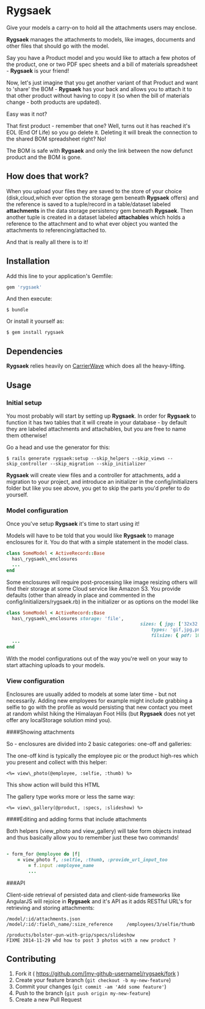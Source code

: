 # Rygsaek

Give your models a carry-on to hold all the attachments users may enclose.

**Rygsaek** manages the attachments to models, like images, documents and other files
that should go with the model. 

Say you have a Product model and you would like to attach a few photos of the product,
one or two PDF spec sheets and a bill of materials spreadsheet - **Rygsaek** is your friend!

Now, let's just imagine that you get another variant of that Product and 
want to 'share' the BOM - **Rygsaek** has your back and allows you to attach it to that other 
product without having to copy it (so when the bill of materials change - both products are updated).

Easy was it not?

That first product - remember that one? Well, turns out it has reached it's EOL (End Of Life) so
you go delete it. Deleting it will break the connection to the shared BOM spreadsheet right? No!

The BOM is safe with **Rygsaek** and only the link between the now defunct product and the BOM is gone.

## How does that work?

When you upload your files they are saved to the store of your choice (disk,cloud,which ever option the
storage gem beneath **Rygsaek** offers) and the reference is saved to a tuple/record in a table/dataset labeled 
**attachments** in the data storage persistency gem beneath **Rygsaek**. Then another tuple is created
in a dataset labeled **attachables** which holds a reference to the attachment and to what ever object
you wanted the attachments to referencing/attached to.

And that is really all there is to it!

## Installation

Add this line to your application's Gemfile:

```ruby
gem 'rygsaek'
```

And then execute:

    $ bundle

Or install it yourself as:

    $ gem install rygsaek

## Dependencies

**Rygsaek** relies heavily on [CarrierWave](https://github.com/carrierwaveuploader/carrierwave) which does 
all the heavy-lifting. 

## Usage

### Initial setup

You most probably will start by setting up **Rygsaek**. In order for **Rygsaek** to function it has two tables
that it will create in your database - by default they are labeled attachments and attachables, but 
you are free to name them otherwise!

Go a head and use the generator for this:

    $ rails generate rygsaek:setup --skip_helpers --skip_views --skip_controller --skip_migration --skip_initializer

**Rygsaek** will create view files and a controller for attachments, add a migration to your project, and introduce an initializer in the config/initializers
folder but like you see above, you get to skip the parts you'd prefer to do yourself.

### Model configuration

Once you've setup **Rygsaek** it's time to start using it! 

Models will have to be told that you would like **Rygsaek** to manage enclosures for it. You do that 
with a simple statement in the model class.

```ruby
class SomeModel < ActiveRecord::Base
  has\_rygsaek\_enclosures
  ...
end
```

Some enclosures will require post-processing like image resizing others will find their storage
at some Cloud service like Amazon S3. You provide defaults (other than already in place and commented
in the config/initializers/rygsaek.rb) in the initializer or as options on the model like

```ruby
class SomeModel < ActiveRecord::Base
  has\_rygsaek\_enclosures storage: 'file', 
  												 sizes: { jpg: ['32x32','128x128'], png: '92x92'},
													 types: 'gif,jpg,png,pdf,xls',
													 filsize: { pdf: 1024, gif: 12, png: 256 }
  ...
end
```

With the model configurations out of the way you're well on your way to start attaching uploads to your
models.

### View configuration

Enclosures are usually added to models at some later time - but not necessarily. Adding new 
employees for example might include grabbing a selfie to go with the profile as would persisting
that new contact you meet at random whilst hiking the Himalayan Foot Hills (but **Rygsaek** does not
yet offer any localStorage solution mind you).

####Showing attachments

So - enclosures are divided into 2 basic categories: one-off and galleries:

The one-off kind is typically the employee pic or the product high-res which you present and collect
with this helper:

    <%= view\_photo(@employee, :selfie, :thumb) %>
		
This show action will build this HTML

The gallery type works more or less the same way:

    <%= view\_gallery(@product, :specs, :slideshow) %>

####Editing and adding forms that include attachments

Both helpers (view\_photo and view\_gallery) will take form objects instead and 
thus basically allow you to remember just these two commands!

```ruby

- form_for @employee do |f|
    = view_photo f, :selfie, :thumb, :provide_url_input_too
		= f.input :employee_name
		...

```

###API

Client-side retrieval of persisted data and client-side frameworks like AngularJS will rejoice in **Rygsaek** 
and it's API as it adds RESTful  URL's for retrieving and storing attachments:

	/model/:id/attachments.json
	/model/:id/:field\_name/:size_reference		/employees/3/selfie/thumb
																						/products/bolster-gun-with-grip/specs/slideshow
	FIXME 2014-11-29 whd how to post 3 photos with a new product ?


## Contributing

1. Fork it ( https://github.com/[my-github-username]/rygsaek/fork )
2. Create your feature branch (`git checkout -b my-new-feature`)
3. Commit your changes (`git commit -am 'Add some feature'`)
4. Push to the branch (`git push origin my-new-feature`)
5. Create a new Pull Request
